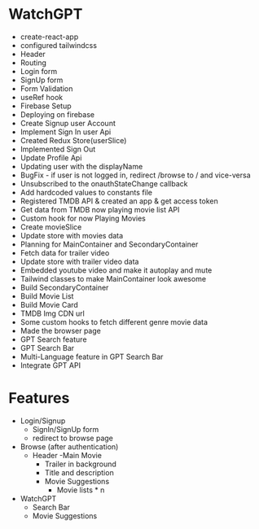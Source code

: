 # WatchGPT

- create-react-app
- configured tailwindcss
- Header
- Routing
- Login form
- SignUp form
- Form Validation
- useRef hook
- Firebase Setup
- Deploying on firebase
- Create Signup user Account
- Implement Sign In user Api
- Created Redux Store(userSlice)
- Implemented Sign Out
- Update Profile Api
- Updating user with the displayName
- BugFix - if user is not logged in, redirect /browse to / and vice-versa
- Unsubscribed to the onauthStateChange callback
- Add hardcoded values to constants file
- Registered TMDB API & created an app & get access token
- Get data from TMDB now playing movie list API
- Custom hook for now Playing Movies
- Create movieSlice
- Update store with movies data
- Planning for MainContainer and SecondaryContainer
- Fetch data for trailer video
- Update store with trailer video data
- Embedded youtube video and make it autoplay and mute
- Tailwind classes to make MainContainer look awesome
- Build SecondaryContainer 
- Build Movie List
- Build Movie Card
- TMDB Img CDN url
- Some custom hooks to fetch different genre movie data
- Made the browser page
- GPT Search feature
- GPT Search Bar
- Multi-Language feature in GPT Search Bar
- Integrate GPT API



# Features

- Login/Signup 
    - SignIn/SignUp form
    - redirect to browse page
- Browse (after authentication)
    - Header
    -Main Movie
        - Trailer in background
        - Title and description
        - Movie Suggestions
             - Movie lists * n
- WatchGPT
    - Search Bar
    - Movie Suggestions


